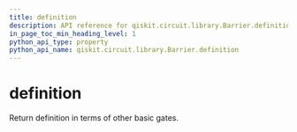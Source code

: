 ```yaml
---
title: definition
description: API reference for qiskit.circuit.library.Barrier.definition
in_page_toc_min_heading_level: 1
python_api_type: property
python_api_name: qiskit.circuit.library.Barrier.definition
---
```


# definition

Return definition in terms of other basic gates.

